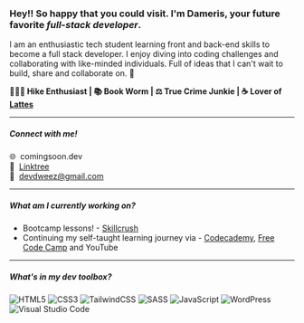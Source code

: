### Hey!! So happy that you could visit. I'm Dameris, your future favorite _full-stack developer_.

I am an enthusiastic tech student learning front and back-end skills to become a full stack developer. I enjoy diving into coding challenges and collaborating with like-minded individuals.
Full of ideas that I can't wait to build, share and collaborate on. 💫

**🤸🏾‍♀️ Hike Enthusiast | 📚 Book Worm | ⚖️ True Crime Junkie | ☕ Lover of [Lattes](https://www.buymeacoffee.com/dameris)**

---

##### Connect with me!

🌐&nbsp; comingsoon.dev  
🌿&nbsp; [Linktree](https://linktr.ee/devdweez)  
📧&nbsp; devdweez@gmail.com

---

##### What am I currently working on?

- Bootcamp lessons! - [Skillcrush](https://www.skillcrush.com)
- Continuing my self-taught learning journey via - [Codecademy](https://www.codecademy.com), [Free Code Camp](https://www.freecodecamp.org) and YouTube

---

##### What's in my dev toolbox?

![HTML5](https://img.shields.io/badge/html5-%23E34F26.svg?style=for-the-badge&logo=html5&logoColor=white)
![CSS3](https://img.shields.io/badge/css3-%231572B6.svg?style=for-the-badge&logo=css3&logoColor=white)
![TailwindCSS](https://img.shields.io/badge/tailwindcss-%2338B2AC.svg?style=for-the-badge&logo=tailwind-css&logoColor=white)
![SASS](https://img.shields.io/badge/SASS-hotpink.svg?style=for-the-badge&logo=SASS&logoColor=white)
![JavaScript](https://img.shields.io/badge/javascript-%23323330.svg?style=for-the-badge&logo=javascript&logoColor=%23F7DF1E)
![WordPress](https://img.shields.io/badge/WordPress-%23117AC9.svg?style=for-the-badge&logo=WordPress&logoColor=white)
![Visual Studio Code](https://img.shields.io/badge/Visual%20Studio%20Code-0078d7.svg?style=for-the-badge&logo=visual-studio-code&logoColor=white)
